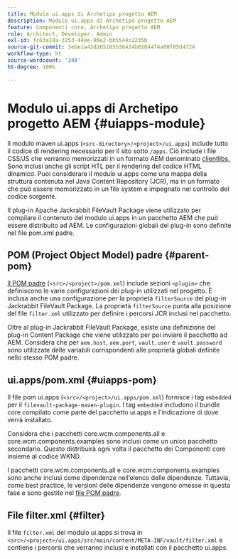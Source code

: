 ```yaml
---
title: Modulo ui.apps di Archetipo progetto AEM
description: Modulo ui.apps di Archetipo progetto AEM
feature: Componenti core, Archetipo progetto AEM
role: Architect, Developer, Admin
exl-id: fc63a19a-3253-44ee-96e2-bb5544c2235b
source-git-commit: 3ebe1a42d265185b36424b01844f4a00f05d4724
workflow-type: ht
source-wordcount: '340'
ht-degree: 100%

---
```


# Modulo ui.apps di Archetipo progetto AEM {#uiapps-module}

Il modulo maven ui.apps (`<src-directory>/<project>/ui.apps`) include tutto il codice di rendering necessario per il sito sotto `/apps`. Ciò include i file CSS/JS che verranno memorizzati in un formato AEM denominato [clientlibs.](uifrontend.md#clientlibs) Sono inclusi anche gli script HTL per il rendering del codice HTML dinamico. Puoi considerare il modulo ui.apps come una mappa della struttura contenuta nel Java Content Repository (JCR), ma in un formato che può essere memorizzato in un file system e impegnato nel controllo del codice sorgente.

Il plug-in Apache Jackrabbit FileVault Package viene utilizzato per compilare il contenuto del modulo ui.apps in un pacchetto AEM che può essere distribuito ad AEM. Le configurazioni globali del plug-in sono definite nel file pom.xml padre.

## POM (Project Object Model) padre {#parent-pom}

[Il POM padre](/help/developing/archetype/using.md#parent-pom) (`<src>/<project>/pom.xml`) include sezioni `<plugin>` che definiscono le varie configurazioni dei plug-in utilizzati nel progetto. È inclusa anche una configurazione per la proprietà `filterSource` del plug-in Jackrabbit FileVault Package. La proprietà `filterSource` punta alla posizione del file `filter.xml` utilizzato per definire i percorsi JCR inclusi nel pacchetto.

Oltre al plug-in Jackrabbit FileVault Package, esiste una definizione del plug-in Content Package che viene utilizzato per poi inviare il pacchetto ad AEM. Considera che per `aem.host`, `aem.port`, `vault.user` e `vault.password` sono utilizzate delle variabili corrispondenti alle proprietà globali definite nello stesso POM padre.

## ui.apps/pom.xml {#uiapps-pom}

Il file pom ui.apps (`<src>/<project>/ui.apps/pom.xml`) fornisce i tag `embedded` per il `filevault-package-maven-plugin`. I tag `embedded` includono il bundle core compilato come parte del pacchetto ui.apps e l’indicazione di dove verrà installato.

Considera che i pacchetti core.wcm.components.all e core.wcm.components.examples sono inclusi come un unico pacchetto secondario. Questo distribuirà ogni volta il pacchetto dei Componenti core insieme al codice WKND.

I pacchetti core.wcm.components.all e core.wcm.components.examples sono anche inclusi come dipendenze nell’elenco delle dipendenze. Tuttavia, come best practice, le versioni delle dipendenze vengono omesse in questa fase e sono gestite nel [file POM padre](/help/developing/archetype/using.md#core-components).

## File filter.xml {#filter}

Il file `filter.xml` del modulo ui.apps si trova in `<src>/<project>/ui.apps/src/main/content/META-INF/vault/filter.xml` e contiene i percorsi che verranno inclusi e installati con il pacchetto ui.apps.
